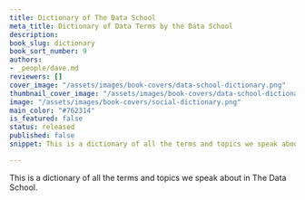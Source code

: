 ```yaml
---
title: Dictionary of The Data School
meta_title: Dictionary of Data Terms by the Data School
description:
book_slug: dictionary
book_sort_number: 9
authors:
- _people/dave.md
reviewers: []
cover_image: "/assets/images/book-covers/data-school-dictionary.png"
thumbnail_cover_image: "/assets/images/book-covers/data-school-dictionary@thumbnail.png"
image: "/assets/images/book-covers/social-dictionary.png"
main_color: "#762314"
is_featured: false
status: released
published: false
snippet: This is a dictionary of all the terms and topics we speak about in The Data School.

---
```

This is a dictionary of all the terms and topics we speak about in The Data School.
